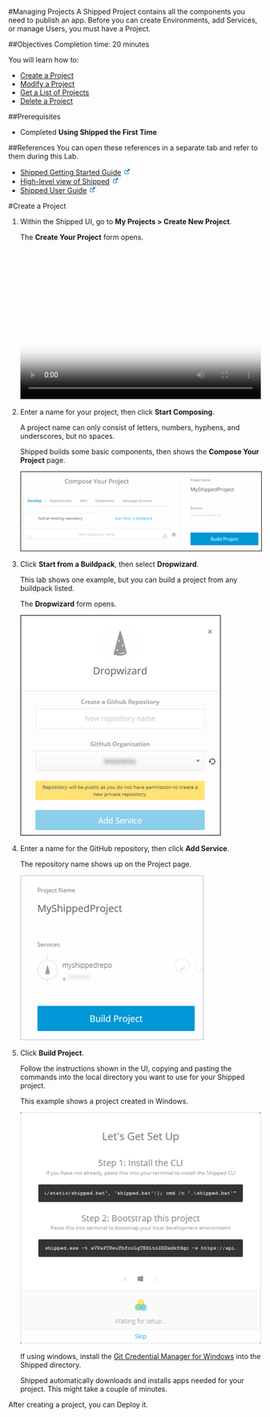 #Managing Projects
A Shipped Project contains all the components you need to publish an app. Before you can create Environments, add Services, or manage Users, you must have a Project.



##Objectives
Completion time: 20 minutes

You will learn how to:

- <a href="#create">Create a Project</a>
- <a href="2.md">Modify a Project</a>
- <a href="3.md">Get a List of Projects</a>
- <a href="4.md">Delete a Project</a>




##Prerequisites

- Completed **Using Shipped the First Time**


##References
You can open these references in a separate tab and refer to them during this Lab.


- <a href="#" target="_blank">Shipped Getting Started Guide</a> <img src="assets/icon-open-link.jpg">
- <a href="https://cisco.jiveon.com/docs/DOC-811787" target="_blank">High-level view of Shipped</a> <img src="assets/icon-open-link.jpg">
- <a href="#" target="_blank">Shipped User Guide</a> <img src="assets/icon-open-link.jpg">




#<a name="create"></a>Create a Project

1. Within the Shipped UI, go to **My Projects > Create New Project**.

	The **Create Your Project** form opens.

	<video poster="assets/create-project.png" width="480" height="300" none controls> <source src="assets/shipped-new-project.mp4" type="video/mp4"> </video>

2. Enter a name for your project, then click **Start Composing**.

	A project name can only consist of letters, numbers, hyphens, and underscores, but no spaces.

	Shipped builds some basic components, then shows the **Compose Your Project** page.

	<img src="assets/compose-your-project.png" border="1">


3. Click **Start from a Buildpack**, then select **Dropwizard**.

	This lab shows one example, but you can build a project from any buildpack listed.

	The **Dropwizard** form opens.

	<img src="assets/dropwizard.png" border="1">

4. Enter a name for the GitHub repository, then click **Add Service**.

	The repository name shows up on the Project page.

	<img src="assets/build-project.png">

5. Click **Build Project**.

	Follow the instructions shown in the UI, copying and pasting the commands into the local directory you want to use for your Shipped project.

	This example shows a project created in Windows.

	<img src="assets/set-up.png">

	If using windows, install the <a href="https://github.com/Microsoft/Git-Credential-Manager-for-Windows/releases"  target="_blank">Git Credential Manager for Windows</a> into the Shipped directory.

	Shipped automatically downloads and installs apps needed for your project. This might take a couple of minutes.


After creating a project, you can Deploy it.

